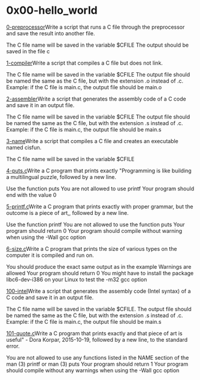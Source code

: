 # 0x00-hello_world


[0-preprocessor](https://github.com/Jadvdm/alx-low_level_programming/blob/master/0x00-hello_world/0-preprocessor)Write a script that runs a C file through the preprocessor and save the result into another file.

The C file name will be saved in the variable $CFILE
The output should be saved in the file c

[1-compiler](https://github.com/Jadvdm/alx-low_level_programming/blob/master/0x00-hello_world/1-compiler)Write a script that compiles a C file but does not link.

The C file name will be saved in the variable $CFILE
The output file should be named the same as the C file, but with the extension .o instead of .c.
Example: if the C file is main.c, the output file should be main.o

[2-assembler](https://github.com/Jadvdm/alx-low_level_programming/blob/master/0x00-hello_world/2-assembler)Write a script that generates the assembly code of a C code and save it in an output file.

The C file name will be saved in the variable $CFILE
The output file should be named the same as the C file, but with the extension .s instead of .c.
Example: if the C file is main.c, the output file should be main.s

[3-name](https://github.com/Jadvdm/alx-low_level_programming/blob/master/0x00-hello_world/3-name)Write a script that compiles a C file and creates an executable named cisfun.

The C file name will be saved in the variable $CFILE

[4-puts.c](https://github.com/Jadvdm/alx-low_level_programming/blob/master/0x00-hello_world/4-puts.c)Write a C program that prints exactly "Programming is like building a multilingual puzzle, followed by a new line.

Use the function puts
You are not allowed to use printf
Your program should end with the value 0


[5-printf.c](https://github.com/Jadvdm/alx-low_level_programming/blob/master/0x00-hello_world/5-printf.c)Write a C program that prints exactly with proper grammar, but the outcome is a piece of art,, followed by a new line.

Use the function printf
You are not allowed to use the function puts
Your program should return 0
Your program should compile without warning when using the -Wall gcc option

[6-size.c](https://github.com/Jadvdm/alx-low_level_programming/blob/master/0x00-hello_world/6-size.c)Write a C program that prints the size of various types on the computer it is compiled and run on.

You should produce the exact same output as in the example
Warnings are allowed
Your program should return 0
You might have to install the package libc6-dev-i386 on your Linux to test the -m32 gcc option

[100-intel](https://github.com/Jadvdm/alx-low_level_programming/blob/master/0x00-hello_world/100-intel)Write a script that generates the assembly code (Intel syntax) of a C code and save it in an output file.

The C file name will be saved in the variable $CFILE.
The output file should be named the same as the C file, but with the extension .s instead of .c.
Example: if the C file is main.c, the output file should be main.s

[101-quote.c](https://github.com/Jadvdm/alx-low_level_programming/blob/master/0x00-hello_world/101-quote.c)Write a C program that prints exactly and that piece of art is useful" - Dora Korpar, 2015-10-19, followed by a new line, to the standard error.

You are not allowed to use any functions listed in the NAME section of the man (3) printf or man (3) puts
Your program should return 1
Your program should compile without any warnings when using the -Wall gcc option



